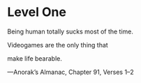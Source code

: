 # Level One



Being human totally sucks most of the time.

Videogames are the only thing that

make life bearable.

—Anorak’s Almanac, Chapter 91, Verses 1–2

